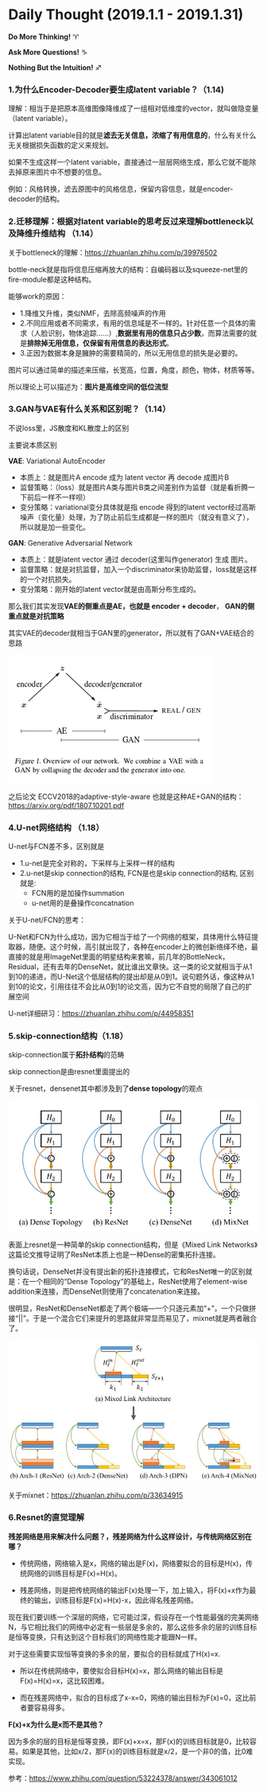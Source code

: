 # Daily Thought (2019.1.1 - 2019.1.31)
**Do More Thinking!** ♈ 

**Ask More Questions!** ♑

**Nothing But the Intuition!** ♐

### 1.为什么Encoder-Decoder要生成latent variable？（1.14)
理解：相当于是把原本高维图像降维成了一组相对低维度的vector，就叫做隐变量（latent variable）。

计算出latent variable目的就是**滤去无关信息，浓缩了有用信息的**，什么有关什么无关根据损失函数的定义来规划。

如果不生成这样一个latent variable，直接通过一层层网络生成，那么它就不能除去掉原来图片中不想要的信息。

例如：风格转换，滤去原图中的风格信息，保留内容信息，就是encoder-decoder的结构。

### 2.迁移理解：根据对latent variable的思考反过来理解bottleneck以及降维升维结构 （1.14）

关于bottleneck的理解：https://zhuanlan.zhihu.com/p/39976502

bottle-neck就是指将信息压缩再放大的结构：自编码器以及squeeze-net里的fire-module都是这种结构。

能够work的原因：

- 1.降维又升维，类似NMF，去除高频噪声的作用
- 2.不同应用或者不同需求，有用的信息域是不一样的。针对任意一个具体的需求（人脸识别，物体追踪……）,**数据里有用的信息只占少数**，而算法需要的就是**排除掉无用信息，仅保留有用信息的表达形式**。
- 3.正因为数据本身是臃肿的需要精简的，所以无用信息的损失是必要的。

图片可以通过简单的描述来压缩，长宽高，位置，角度，颜色，物体，材质等等。

所以理论上可以描述为：**图片是高维空间的低位流型**

### 3.GAN与VAE有什么关系和区别呢？（1.14）
不说loss里，JS散度和KL散度上的区别

主要说本质区别

**VAE**: Variational AutoEncoder

- 本质上：就是图片A encode 成为 latent vector 再 decode 成图片B
- 监督策略：（loss）就是图片A类与图片B类之间差别作为监督（就是看折腾一下前后一样不一样呗）
- 变分策略：variational变分具体就是指 encode 得到的latent vector经过高斯噪声（变化量）处理，为了防止前后生成都是一样的图片（就没有意义了），所以就是加一些变化。

**GAN**: Generative Adversarial Network

- 本质上：就是latent vector 通过 decoder(这里叫作generator) 生成 图片。
- 监督策略：就是对抗监督，加入一个discriminator来协助监督，loss就是这样的一个对抗损失。
- 变分策略：刚开始的latent vector就是由高斯分布生成的。

那么我们其实发现**VAE的侧重点是AE，也就是 encoder + decoder**， **GAN的侧重点就是对抗策略**

其实VAE的decoder就相当于GAN里的generator，所以就有了GAN+VAE结合的思路

![](__pics/ae-gan.jpg)

之后论文 ECCV2018的adaptive-style-aware 也就是这种AE+GAN的结构：https://arxiv.org/pdf/1807.10201.pdf

### 4.U-net网络结构 （1.18）
U-net与FCN差不多，区别就是
- 1.u-net是完全对称的，下采样与上采样一样的结构
- 2.u-net是skip connection的结构, FCN是也是skip connection的结构, 区别就是:
  - FCN用的是加操作summation
  - u-net用的是叠操作concatnation

关于U-net/FCN的思考：

U-Net和FCN为什么成功，因为它相当于给了一个网络的框架，具体用什么特征提取器，随便。这个时候，高引就出现了，各种在encoder上的微创新络绎不绝，最直接的就是用ImageNet里面的明星结构来套嘛，前几年的BottleNeck，Residual，还有去年的DenseNet，就比谁出文章快。这一类的论文就相当于从1到10的递进，而U-Net这个低层结构的提出却是从0到1。说句题外话，像这种从1到10的论文，引用往往不会比从0到1的论文高，因为它不自觉的局限了自己的扩展空间

U-net详细研习：https://zhuanlan.zhihu.com/p/44958351

### 5.skip-connection结构（1.18）
skip-connection属于**拓扑结构**的范畴

skip connection是由resnet里面提出的

关于resnet，densenet其中都涉及到了**dense topology**的观点

![](__pics/topology.jpg)

表面上resnet是一种简单的skip connection结构，但是《Mixed Link Networks》这篇论文推导证明了ResNet本质上也是一种Dense的密集拓扑连接。

换句话说，DenseNet并没有提出新的拓扑连接模式，它和ResNet唯一的区别就是：在一个相同的“Dense Topology”的基础上，ResNet使用了element-wise addition来连接，而DenseNet则使用了concatenation来连接。

很明显，ResNet和DenseNet都走了两个极端—一个只逐元素加“+”，一个只做拼接“||”。于是一个混合它们来提升的思路就非常显而易见了，mixnet就是两者融合了。

![](__pics/mixnet.jpg)

关于mixnet：https://zhuanlan.zhihu.com/p/33634915

### 6.Resnet的直觉理解
**残差网络是用来解决什么问题？，残差网络为什么这样设计，与传统网络区别在哪？**
- 传统网络，网络输入是x，网络的输出是F(x)，网络要拟合的目标是H(x)，传统网络的训练目标是F(x)=H(x)。

- 残差网络，则是把传统网络的输出F(x)处理一下，加上输入，将F(x)+x作为最终的输出，训练目标是F(x)=H(x)-x，因此得名残差网络。

现在我们要训练一个深层的网络，它可能过深，假设存在一个性能最强的完美网络N，与它相比我们的网络中必定有一些层是多余的，那么这些多余的层的训练目标是恒等变换，只有达到这个目标我们的网络性能才能跟N一样。

对于这些需要实现恒等变换的多余的层，要拟合的目标就成了H(x)=x.

- 所以在传统网络中，要使拟合目标H(x)=x，那么网络的输出目标是F(x)=H(x)=x，这比较困难。

- 而在残差网络中，拟合的目标成了x-x=0，网络的输出目标为F(x)=0，这比前者要容易得多。

**F(x)+x为什么是x而不是其他？**

因为多余的层的目标是恒等变换，即F(x)+x=x，那F(x)的训练目标就是0，比较容易。如果是其他，比如x/2，那F(x)的训练目标就是x/2，是一个非0的值，比0难实现。

参考：https://www.zhihu.com/question/53224378/answer/343061012

